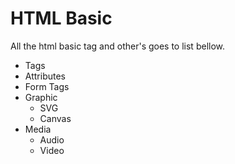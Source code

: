 # HTML Basic 

All the html basic tag and other's goes to list bellow.
- Tags
- Attributes 
- Form Tags
- Graphic
    - SVG
    - Canvas
- Media
    - Audio
    - Video 
